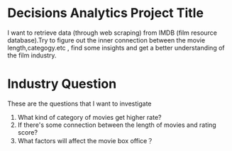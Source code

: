 # Decisions Analytics Project Title
I want to retrieve data (through web scraping) from IMDB (film resource database).Try to figure out the inner connection between the movie length,categogy.etc , find some insights and get a better understanding of the film industry.

# Industry Question
These are the questions that I want to investigate

1. What kind of category of movies get higher rate?
2. If there's some connection between the length of movies and rating score?
3. What factors will affect the movie box office？

